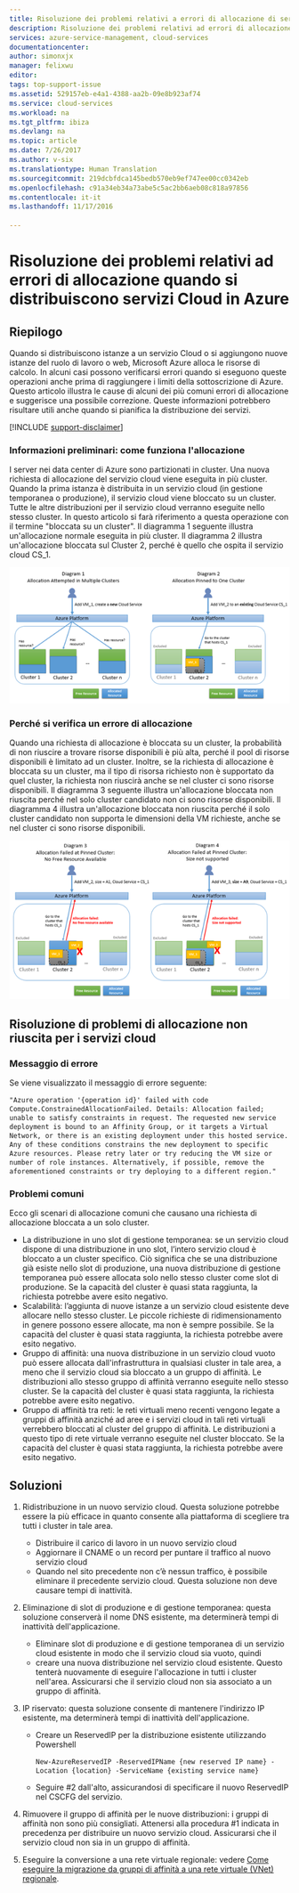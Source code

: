 ```yaml
---
title: Risoluzione dei problemi relativi a errori di allocazione di servizi cloud | Documentazione Microsoft
description: Risoluzione dei problemi relativi ad errori di allocazione quando si distribuiscono servizi Cloud in Azure
services: azure-service-management, cloud-services
documentationcenter: 
author: simonxjx
manager: felixwu
editor: 
tags: top-support-issue
ms.assetid: 529157eb-e4a1-4388-aa2b-09e8b923af74
ms.service: cloud-services
ms.workload: na
ms.tgt_pltfrm: ibiza
ms.devlang: na
ms.topic: article
ms.date: 7/26/2017
ms.author: v-six
ms.translationtype: Human Translation
ms.sourcegitcommit: 219dcbfdca145bedb570eb9ef747ee00cc0342eb
ms.openlocfilehash: c91a34eb34a73abe5c5ac2bb6aeb08c818a97856
ms.contentlocale: it-it
ms.lasthandoff: 11/17/2016

---
```

# <a name="troubleshooting-allocation-failure-when-you-deploy-cloud-services-in-azure"></a>Risoluzione dei problemi relativi ad errori di allocazione quando si distribuiscono servizi Cloud in Azure
## <a name="summary"></a>Riepilogo
Quando si distribuiscono istanze a un servizio Cloud o si aggiungono nuove istanze del ruolo di lavoro o web, Microsoft Azure alloca le risorse di calcolo. In alcuni casi possono verificarsi errori quando si eseguono queste operazioni anche prima di raggiungere i limiti della sottoscrizione di Azure. Questo articolo illustra le cause di alcuni dei più comuni errori di allocazione e suggerisce una possibile correzione. Queste informazioni potrebbero risultare utili anche quando si pianifica la distribuzione dei servizi.

[!INCLUDE [support-disclaimer](../../includes/support-disclaimer.md)]

### <a name="background--how-allocation-works"></a>Informazioni preliminari: come funziona l'allocazione
I server nei data center di Azure sono partizionati in cluster. Una nuova richiesta di allocazione del servizio cloud viene eseguita in più cluster. Quando la prima istanza è distribuita in un servizio cloud (in gestione temporanea o produzione), il servizio cloud viene bloccato su un cluster. Tutte le altre distribuzioni per il servizio cloud verranno eseguite nello stesso cluster. In questo articolo si farà riferimento a questa operazione con il termine "bloccata su un cluster". Il diagramma 1 seguente illustra un'allocazione normale eseguita in più cluster. Il diagramma 2 illustra un'allocazione bloccata sul Cluster 2, perché è quello che ospita il servizio cloud CS_1.

![Diagramma di allocazione](./media/cloud-services-allocation-failure/Allocation1.png)

### <a name="why-allocation-failure-happens"></a>Perché si verifica un errore di allocazione
Quando una richiesta di allocazione è bloccata su un cluster, la probabilità di non riuscire a trovare risorse disponibili è più alta, perché il pool di risorse disponibili è limitato ad un cluster. Inoltre, se la richiesta di allocazione è bloccata su un cluster, ma il tipo di risorsa richiesto non è supportato da quel cluster, la richiesta non riuscirà anche se nel cluster ci sono risorse disponibili. Il diagramma 3 seguente illustra un'allocazione bloccata non riuscita perché nel solo cluster candidato non ci sono risorse disponibili. Il diagramma 4 illustra un'allocazione bloccata non riuscita perché il solo cluster candidato non supporta le dimensioni della VM richieste, anche se nel cluster ci sono risorse disponibili.

![Errore di allocazione bloccata](./media/cloud-services-allocation-failure/Allocation2.png)

## <a name="troubleshooting-allocation-failure-for-cloud-services"></a>Risoluzione di problemi di allocazione non riuscita per i servizi cloud
### <a name="error-message"></a>Messaggio di errore
Se viene visualizzato il messaggio di errore seguente:

    "Azure operation '{operation id}' failed with code Compute.ConstrainedAllocationFailed. Details: Allocation failed; unable to satisfy constraints in request. The requested new service deployment is bound to an Affinity Group, or it targets a Virtual Network, or there is an existing deployment under this hosted service. Any of these conditions constrains the new deployment to specific Azure resources. Please retry later or try reducing the VM size or number of role instances. Alternatively, if possible, remove the aforementioned constraints or try deploying to a different region."

### <a name="common-issues"></a>Problemi comuni
Ecco gli scenari di allocazione comuni che causano una richiesta di allocazione bloccata a un solo cluster.

* La distribuzione in uno slot di gestione temporanea: se un servizio cloud dispone di una distribuzione in uno slot, l’intero servizio cloud è bloccato a un cluster specifico.  Ciò significa che se una distribuzione già esiste nello slot di produzione, una nuova distribuzione di gestione temporanea può essere allocata solo nello stesso cluster come slot di produzione. Se la capacità del cluster è quasi stata raggiunta, la richiesta potrebbe avere esito negativo.
* Scalabilità: l’aggiunta di nuove istanze a un servizio cloud esistente deve allocare nello stesso cluster.  Le piccole richieste di ridimensionamento in genere possono essere allocate, ma non è sempre possibile. Se la capacità del cluster è quasi stata raggiunta, la richiesta potrebbe avere esito negativo.
* Gruppo di affinità: una nuova distribuzione in un servizio cloud vuoto può essere allocata dall'infrastruttura in qualsiasi cluster in tale area, a meno che il servizio cloud sia bloccato a un gruppo di affinità. Le distribuzioni allo stesso gruppo di affinità verranno eseguite nello stesso cluster. Se la capacità del cluster è quasi stata raggiunta, la richiesta potrebbe avere esito negativo.
* Gruppo di affinità tra reti: le reti virtuali meno recenti vengono legate a gruppi di affinità anziché ad aree e i servizi cloud in tali reti virtuali verrebbero bloccati al cluster del gruppo di affinità. Le distribuzioni a questo tipo di rete virtuale verranno eseguite nel cluster bloccato. Se la capacità del cluster è quasi stata raggiunta, la richiesta potrebbe avere esito negativo.

## <a name="solutions"></a>Soluzioni
1. Ridistribuzione in un nuovo servizio cloud. Questa soluzione potrebbe essere la più efficace in quanto consente alla piattaforma di scegliere tra tutti i cluster in tale area.

   * Distribuire il carico di lavoro in un nuovo servizio cloud  
   * Aggiornare il CNAME o un record per puntare il traffico al nuovo servizio cloud
   * Quando nel sito precedente non c’è nessun traffico, è possibile eliminare il precedente servizio cloud. Questa soluzione non deve causare tempi di inattività.
2. Eliminazione di slot di produzione e di gestione temporanea: questa soluzione conserverà il nome DNS esistente, ma determinerà tempi di inattività dell'applicazione.

   * Eliminare slot di produzione e di gestione temporanea di un servizio cloud esistente in modo che il servizio cloud sia vuoto, quindi
   * creare una nuova distribuzione nel servizio cloud esistente. Questo tenterà nuovamente di eseguire l'allocazione in tutti i cluster nell'area. Assicurarsi che il servizio cloud non sia associato a un gruppo di affinità.
3. IP riservato: questa soluzione consente di mantenere l'indirizzo IP esistente, ma determinerà tempi di inattività dell'applicazione.  

   * Creare un ReservedIP per la distribuzione esistente utilizzando Powershell

     ```
     New-AzureReservedIP -ReservedIPName {new reserved IP name} -Location {location} -ServiceName {existing service name}
     ```
   * Seguire #2 dall'alto, assicurandosi di specificare il nuovo ReservedIP nel CSCFG del servizio.
4. Rimuovere il gruppo di affinità per le nuove distribuzioni: i gruppi di affinità non sono più consigliati. Attenersi alla procedura #1 indicata in precedenza per distribuire un nuovo servizio cloud. Assicurarsi che il servizio cloud non sia in un gruppo di affinità.
5. Eseguire la conversione a una rete virtuale regionale: vedere [Come eseguire la migrazione da gruppi di affinità a una rete virtuale (VNet) regionale](../virtual-network/virtual-networks-migrate-to-regional-vnet.md).

